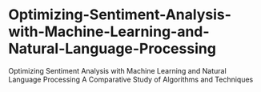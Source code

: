 # Optimizing-Sentiment-Analysis-with-Machine-Learning-and-Natural-Language-Processing
Optimizing Sentiment Analysis with Machine Learning and Natural Language Processing A Comparative Study of Algorithms and Techniques
